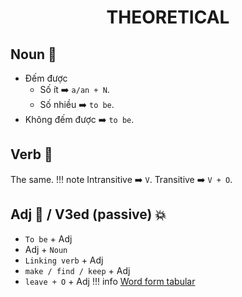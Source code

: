 # <h1 style="text-align: center;">THEORETICAL</h1>
## Noun 🧒
- Đếm được
    - Số ít ➡️ `` a/an + N ``.
    - Số nhiều ➡️ ``to be``.
- Không đếm được ➡️ ``to be``.
## Verb 🏃
The same.
!!! note
    Intransitive ➡️ ``V``. Transitive ➡️ ``V + O``.
## Adj 🥀 / V3ed (passive) 💥
- ``To be`` + Adj
- Adj + ``Noun``
- ``Linking verb`` + Adj
- ``make / find / keep`` + Adj
- ``leave + O`` + Adj
!!! info
    [Word form tabular](wordformlist.md)